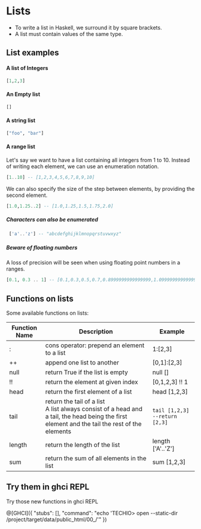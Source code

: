 # Lists

* To write a list in Haskell, we surround it by square brackets.
* A list must contain values of the same type.

## List examples

#### A list of Integers
```haskell
[1,2,3]
```

#### An Empty list
```haskell
[]
```

#### A string list
```haskell
["foo", "bar"]
```

#### A range list
Let's say we want to have a list containing all integers from 1 to 10. Instead of writing each element,
we can use an enumeration notation.

```haskell
[1..10] -- [1,2,3,4,5,6,7,8,9,10] 
```
We can also specify the size of the step between elements, by providing the second element.

```haskell
[1.0,1.25..2] -- [1.0,1.25,1.5,1.75,2.0]
```

##### Characters can also be enumerated

```haskell
 ['a'..'z'] -- "abcdefghijklmnopqrstuvwxyz"
```

##### Beware of floating numbers
A loss of precision will be seen when using floating point numbers in a ranges.

```haskell
[0.1, 0.3 .. 1] -- [0.1,0.3,0.5,0.7,0.8999999999999999,1.0999999999999999]
```

## Functions on lists
Some available functions on lists:

|Function Name|Description|Example|
|----|----|---|
|:|cons operator: prepend an element to a list|    1:[2,3]</code>|
|++| append one list to another| [0,1]:[2,3]|
|null| return True if the list is empty|null []|
|!!| return the element at given index| [0,1,2,3] !! 1|
|head| return the first element of a list| head [1,2,3]|
|tail| return the tail of a list<br/> A list always consist of a head and a tail, the head being the first element and the tail the rest of the elements| <code>tail [1,2,3] --return [2,3]</code>|
|length| return the length of the list|length ['A'..'Z']|
|sum|return the sum of all elements in the list|sum [1,2,3]|


## Try them in ghci REPL
Try those new functions in ghci REPL

@[GHCI]({ "stubs": [], "command": "echo 'TECHIO> open --static-dir /project/target/data/public_html/00_/'" })







